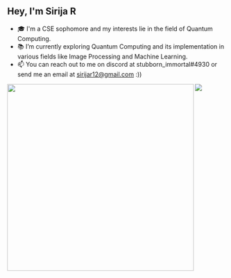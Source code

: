 <h2 align="left">Hey, I'm Sirija R</h2>

- 🎓 I'm a CSE sophomore and my interests lie in the field of Quantum Computing.
- 📚 I’m currently exploring Quantum Computing and its implementation in various fields like Image Processing and Machine Learning.
- 📫 You can reach out to me on discord at stubborn_immortal#4930 or send me an email at sirijar12@gmail.com :))

<img align='left' width="430" src="https://github-readme-stats.vercel.app/api?username=SirijaReddy&show_icons=true&title_color=fff&icon_color=a16ae8&text_color=a16ae8&bg_color=0D1117">
<img align='left' src="https://github-readme-stats.vercel.app/api/top-langs/?username=SirijaReddy&card_width=300&bg_color=0D1117&title_color=fff&layout=compact"/>
